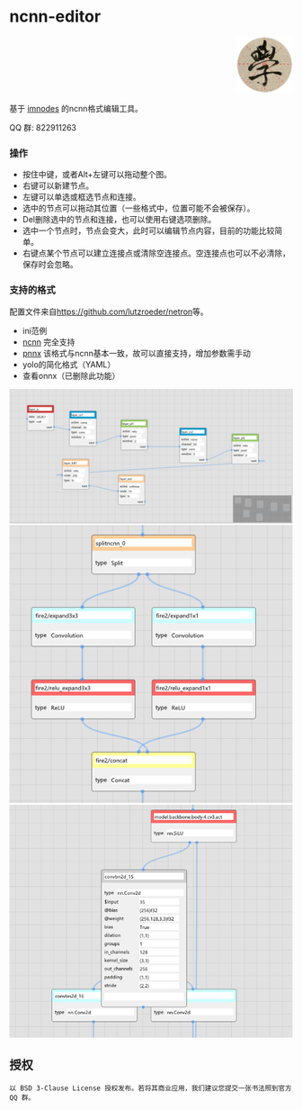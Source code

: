 # ncnn-editor

<div align="right">

<img src="assets/logo.png" width="100px">

</div>

基于 [imnodes](https://github.com/Nelarius/imnodes) 的ncnn格式编辑工具。

QQ 群: 822911263

### 操作

* 按住中键，或者Alt+左键可以拖动整个图。
* 右键可以新建节点。
* 左键可以单选或框选节点和连接。
* 选中的节点可以拖动其位置（一些格式中，位置可能不会被保存）。
* Del删除选中的节点和连接，也可以使用右键选项删除。
* 选中一个节点时，节点会变大，此时可以编辑节点内容，目前的功能比较简单。
* 右键点某个节点可以建立连接点或清除空连接点。空连接点也可以不必清除，保存时会忽略。

### 支持的格式

配置文件来自<https://github.com/lutzroeder/netron>等。

* ini范例
* [ncnn](https://github.com/Tencent/ncnn/wiki/param-and-model-file-structure) 完全支持
* [pnnx](https://github.com/pnnx/pnnx) 该格式与ncnn基本一致，故可以直接支持，增加参数需手动
* yolo的简化格式（YAML）
* 查看onnx（已删除此功能）

<div align="center">

<img src="assets/lenet.png">
<img src="assets/ncnn.png">
<img src="assets/ncnn2.png">

</div>

## 授权

```
以 BSD 3-Clause License 授权发布。若将其商业应用，我们建议您提交一张书法照到官方 QQ 群。
```
